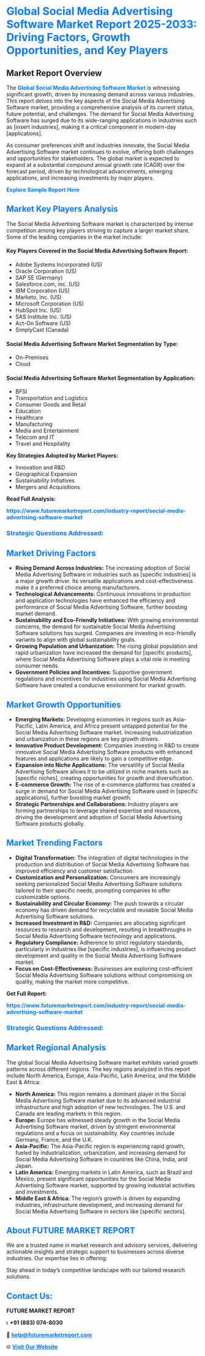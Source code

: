 <h1 style="color: #007BFF;">Global Social Media Advertising Software Market Report 2025-2033: Driving Factors, Growth Opportunities, and Key Players</h1>

<section id="overview">
<h2>Market Report Overview</h2>
<p>The <a href="https://www.futuremarketreport.com/industry-report/social-media-advertising-software-market" style="color: #007BFF; text-decoration: none;"><strong>Global Social Media Advertising Software Market</strong></a> is witnessing significant growth, driven by increasing demand across various industries. This report delves into the key aspects of the Social Media Advertising Software market, providing a comprehensive analysis of its current status, future potential, and challenges. The demand for Social Media Advertising Software has surged due to its wide-ranging applications in industries such as [insert industries], making it a critical component in modern-day [applications].</p>
<p>As consumer preferences shift and industries innovate, the Social Media Advertising Software market continues to evolve, offering both challenges and opportunities for stakeholders. The global market is expected to expand at a substantial compound annual growth rate (CAGR) over the forecast period, driven by technological advancements, emerging applications, and increasing investments by major players.</p>
</section>

<section id="overview">
<p><a href="https://www.futuremarketreport.com/request-sample/reportId=53578" style="color: #007BFF; text-decoration: none;"><strong>Explore Sample Report Here</strong></a></p>
</section>

<section id="key-players">
<h2 style="color: #007BFF;">Market Key Players Analysis</h2>
<p>The Social Media Advertising Software market is characterized by intense competition among key players striving to capture a larger market share. Some of the leading companies in the market include:</p>
<h4>Key Players Covered in the Social Media Advertising Software Report:</h4>
<ul><li>Adobe Systems Incorporated (US)</li><li>Oracle Corporation (US)</li><li>SAP SE (Germany)</li><li>Salesforce.com, inc. (US)</li><li>IBM Corporation (US)</li><li>Marketo, Inc. (US)</li><li>Microsoft Corporation (US)</li><li>HubSpot Inc. (US)</li><li>SAS Institute Inc. (US)</li><li>Act-On Software (US)</li><li>SimplyCast (Canada)</li></ul>
<h4>Social Media Advertising Software Market Segmentation by Type:</h4>
<ul><li>On-Premises</li><li>Cloud</li></ul>

<h4>Social Media Advertising Software Market Segmentation by Application:</h4>
<ul><li>BFSI</li><li>Transportation and Logistics</li><li>Consumer Goods and Retail</li><li>Education</li><li>Healthcare</li><li>Manufacturing</li><li>Media and Entertainment</li><li>Telecom and IT</li><li>Travel and Hospitality</li></ul>
<p><strong>Key Strategies Adopted by Market Players:</strong></p>
<ul>
<li>Innovation and R&D</li>
<li>Geographical Expansion</li>
<li>Sustainability Initiatives</li>
<li>Mergers and Acquisitions</li>
</ul>
</section>

<section>
<p><strong>Read Full Analysis: </strong></p><a href="https://www.futuremarketreport.com/industry-report/social-media-advertising-software-market" style="color: #007BFF; text-decoration: none;"><strong>https://www.futuremarketreport.com/industry-report/social-media-advertising-software-market</strong></a>
<h3 style="color: #007BFF;">Strategic Questions Addressed:</h3>
</section>

<section id="driving-factors">
<h2 style="color: #007BFF;">Market Driving Factors</h2>
<ul>
<li><strong>Rising Demand Across Industries:</strong> The increasing adoption of Social Media Advertising Software in industries such as [specific industries] is a major growth driver. Its versatile applications and cost-effectiveness make it a preferred choice among manufacturers.</li>
<li><strong>Technological Advancements:</strong> Continuous innovations in production and application technologies have enhanced the efficiency and performance of Social Media Advertising Software, further boosting market demand.</li>
<li><strong>Sustainability and Eco-Friendly Initiatives:</strong> With growing environmental concerns, the demand for sustainable Social Media Advertising Software solutions has surged. Companies are investing in eco-friendly variants to align with global sustainability goals.</li>
<li><strong>Growing Population and Urbanization:</strong> The rising global population and rapid urbanization have increased the demand for [specific products], where Social Media Advertising Software plays a vital role in meeting consumer needs.</li>
<li><strong>Government Policies and Incentives:</strong> Supportive government regulations and incentives for industries using Social Media Advertising Software have created a conducive environment for market growth.</li>
</ul>
</section>

<section id="growth-opportunities">
<h2 style="color: #007BFF;">Market Growth Opportunities</h2>
<ul>
<li><strong>Emerging Markets:</strong> Developing economies in regions such as Asia-Pacific, Latin America, and Africa present untapped potential for the Social Media Advertising Software market. Increasing industrialization and urbanization in these regions are key growth drivers.</li>
<li><strong>Innovative Product Development:</strong> Companies investing in R&D to create innovative Social Media Advertising Software products with enhanced features and applications are likely to gain a competitive edge.</li>
<li><strong>Expansion into Niche Applications:</strong> The versatility of Social Media Advertising Software allows it to be utilized in niche markets such as [specific niches], creating opportunities for growth and diversification.</li>
<li><strong>E-commerce Growth:</strong> The rise of e-commerce platforms has created a surge in demand for Social Media Advertising Software used in [specific applications], further boosting market growth.</li>
<li><strong>Strategic Partnerships and Collaborations:</strong> Industry players are forming partnerships to leverage shared expertise and resources, driving the development and adoption of Social Media Advertising Software products globally.</li>
</ul>
</section>

<section id="trending-factors">
<h2 style="color: #007BFF;">Market Trending Factors</h2>
<ul>
<li><strong>Digital Transformation:</strong> The integration of digital technologies in the production and distribution of Social Media Advertising Software has improved efficiency and customer satisfaction.</li>
<li><strong>Customization and Personalization:</strong> Consumers are increasingly seeking personalized Social Media Advertising Software solutions tailored to their specific needs, prompting companies to offer customizable options.</li>
<li><strong>Sustainability and Circular Economy:</strong> The push towards a circular economy has driven demand for recyclable and reusable Social Media Advertising Software solutions.</li>
<li><strong>Increased Investment in R&D:</strong> Companies are allocating significant resources to research and development, resulting in breakthroughs in Social Media Advertising Software technology and applications.</li>
<li><strong>Regulatory Compliance:</strong> Adherence to strict regulatory standards, particularly in industries like [specific industries], is influencing product development and quality in the Social Media Advertising Software market.</li>
<li><strong>Focus on Cost-Effectiveness:</strong> Businesses are exploring cost-efficient Social Media Advertising Software solutions without compromising on quality, making the market more competitive.</li>
</ul>
</section>

<section>
<p><strong>Get Full Report: </strong></p><a href="https://www.futuremarketreport.com/industry-report/social-media-advertising-software-market" style="color: #007BFF; text-decoration: none;"><strong>https://www.futuremarketreport.com/industry-report/social-media-advertising-software-market</strong></a>
<h3 style="color: #007BFF;">Strategic Questions Addressed:</h3>
</section>


<section id="regional-analysis">
<h2 style="color: #007BFF;">Market Regional Analysis</h2>
<p>The global Social Media Advertising Software market exhibits varied growth patterns across different regions. The key regions analyzed in this report include North America, Europe, Asia-Pacific, Latin America, and the Middle East & Africa:</p>
<ul>
<li><strong>North America:</strong> This region remains a dominant player in the Social Media Advertising Software market due to its advanced industrial infrastructure and high adoption of new technologies. The U.S. and Canada are leading markets in this region.</li>
<li><strong>Europe:</strong> Europe has witnessed steady growth in the Social Media Advertising Software market, driven by stringent environmental regulations and a focus on sustainability. Key countries include Germany, France, and the U.K.</li>
<li><strong>Asia-Pacific:</strong> The Asia-Pacific region is experiencing rapid growth, fueled by industrialization, urbanization, and increasing demand for Social Media Advertising Software in countries like China, India, and Japan.</li>
<li><strong>Latin America:</strong> Emerging markets in Latin America, such as Brazil and Mexico, present significant opportunities for the Social Media Advertising Software market, supported by growing industrial activities and investments.</li>
<li><strong>Middle East & Africa:</strong> The region’s growth is driven by expanding industries, infrastructure development, and increasing demand for Social Media Advertising Software in sectors like [specific sectors].</li>
</ul>
</section>

<footer>
<h2 style="color: #007BFF;">About FUTURE MARKET REPORT</h2>
<p>We are a trusted name in market research and advisory services, delivering actionable insights and strategic support to businesses across diverse industries. Our expertise lies in offering:</p>

<p>Stay ahead in today’s competitive landscape with our tailored research solutions.</p>

<h2 style="color: #007BFF;">Contact Us:</h2>
<p><strong>FUTURE MARKET REPORT</strong></p>
<p>📞 <strong>+91 (883) 074-8030</strong></p>
<p>📧 <strong><a href="mailto:help@futuremarketreport.com" style="color: #007BFF;">help@futuremarketreport.com</a></strong></p>
<p>🌐 <strong><a href="https://www.futuremarketreport.com/" style="color: #007BFF;">Visit Our Website</a></strong></p>
</footer>